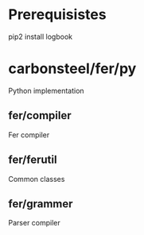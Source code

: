 # Prerequisistes
pip2 install logbook

# carbonsteel/fer/py
Python implementation

## fer/compiler
Fer compiler

## fer/ferutil
Common classes

## fer/grammer
Parser compiler

